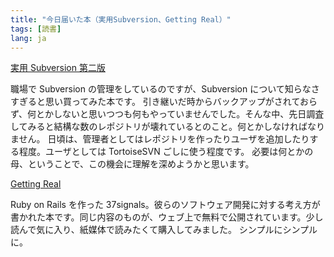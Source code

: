 ```yaml
---
title: "今日届いた本（実用Subversion、Getting Real）"
tags: [読書]
lang: ja
---
```


[実用 Subversion 第二版](http://amazon.co.jp/o/ASIN/4873114144/nanataisan-22)

職場で Subversion の管理をしているのですが、Subversion について知らなさすぎると思い買ってみた本です。
引き継いだ時からバックアップがされておらず、何とかしないと思いつつも何もやっていませんでした。そんな中、先日調査してみると結構な数のレポジトリが壊れているとのこと。何とかしなければなりません。
日頃は、管理者としてはレポジトリを作ったりユーザを追加したりする程度。ユーザとしては TortoiseSVN ごしに使う程度です。
必要は何とかの母、ということで、この機会に理解を深めようかと思います。

[Getting Real](http://gettingreal.37signals.com/GR_jpn.php)

Ruby on Rails を作った 37signals。彼らのソフトウェア開発に対する考え方が書かれた本です。同じ内容のものが、ウェブ上で無料で公開されています。少し読んで気に入り、紙媒体で読みたくて購入してみました。
シンプルにシンプルに。
